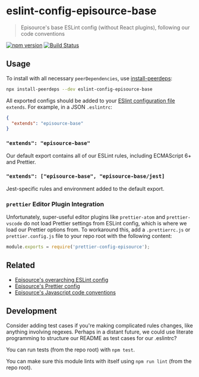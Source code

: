 # eslint-config-episource-base

> Episource's base ESLint config (without React plugins), following our code conventions

[![npm version](https://img.shields.io/npm/v/eslint-config-episource-base.svg)](https://www.npmjs.com/package/eslint-config-episource-base)
[![Build Status](https://travis-ci.org/EpisourceLLC/ts-js-styleguide.svg?branch=latest)](https://travis-ci.org/EpisourceLLC/ts-js-styleguide)

## Usage

To install with all necessary `peerDependencies`, use [install-peerdeps](https://github.com/nathanhleung/install-peerdeps#usage):

```sh
npx install-peerdeps --dev eslint-config-episource-base
```

All exported configs should be added to your [ESlint configuration file](https://eslint.org/docs/user-guide/configuring#extending-configuration-files) `extends`.
For example, in a JSON `.eslintrc`:

```json
{
  "extends": "episource-base"
}
```

### `"extends": "episource-base"`

Our default export contains all of our ESLint rules, including ECMAScript 6+ and Prettier.

### `"extends": ["episource-base", "episource-base/jest]`

Jest-specific rules and environment added to the default export.

### `prettier` Editor Plugin Integration

Unfortunately, super-useful editor plugins like `prettier-atom` and `prettier-vscode` do not load Prettier settings from ESLint config, which is where we load our Prettier options from. To workaround this, add a `.prettierrc.js` or `prettier.config.js` file to your repo root with the following content:

```js
module.exports = require('prettier-config-episource');
```

## Related

- [Episource's overarching ESLint config](https://npmjs.com/eslint-config-episource)
- [Episource's Prettier config](https://npmjs.com/prettier-config-episource)
- [Episource's Javascript code conventions](https://github.com/EpisourceLLC/ts-js-styleguide)

## Development

Consider adding test cases if you're making complicated rules changes, like anything involving regexes. Perhaps in a distant future, we could use literate programming to structure our README as test cases for our .eslintrc?

You can run tests (from the repo root) with `npm test`.

You can make sure this module lints with itself using `npm run lint` (from the repo root).
